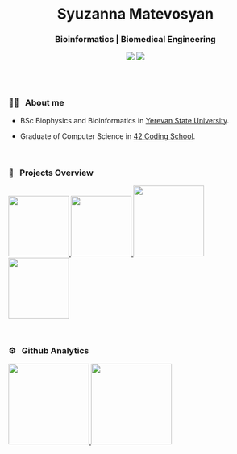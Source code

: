 <h1 align="center">Syuzanna Matevosyan</h1>
<h3 align="center">Bioinformatics | Biomedical Engineering </h3>
	
<p align="center"> 
	<a align="center" href="https://www.linkedin.com/in/symatevo/"><img src="https://img.shields.io/badge/-symatevo-0077B5?style=flat&logo=Linkedin&logoColor=white"/></a>
	<a href="mailto:syuzi.matevosyan1802@gmail.com"><img src="https://img.shields.io/badge/-syuzi.matevosyan1802@gmail.com-026dbd?style=flat&logo=Gmail&logoColor=white"/></a>
</p>  
<br>
<br>

### 👩‍🔬 &nbsp; About me

- BSc Biophysics and Bioinformatics in [Yerevan State University](https://www.ysu.am/en).

- Graduate of Computer Science in [42 Coding School](https://42yerevan.am/).


<br>

### 🧬 &nbsp; Projects Overview
<p align="left">
  <a href="https://github.com/symatevo">
    <img height="120em" src="https://github-readme-stats.vercel.app/api/pin/?username=symatevo&repo=EMG-Signals-Classification&theme=react"/>
    <img height="120em"  src="https://github-readme-stats.vercel.app/api/pin/?username=symatevo&repo=Chest-Xray-Mass-Detection&theme=react"/>
    <img height="140em"  src="https://github-readme-stats.vercel.app/api/pin/?username=symatevo&repo=Total-Perspective-Vortex&theme=react"/>
    <img height="120em"  src="https://github-readme-stats.vercel.app/api/pin/?username=symatevo&repo=MtDNA-Armenian-Population&theme=react"/>
  </a> 
</p>


<br>

### ⚙️ &nbsp; Github Analytics

<p align="left">
<a href="https://github.com/vamosgs">
  <img height="160em" src="https://github-readme-stats-eight-theta.vercel.app/api?username=symatevo&show_icons=true&theme=react&include_all_commits=true&count_private=true&hide=stars,prs,issues,contribs"/>
  <img height="160em" src="https://github-readme-stats-eight-theta.vercel.app/api/top-langs/?username=symatevo&layout=compact&langs_count=8&theme=react"/>
</a>
</p>
</br>
